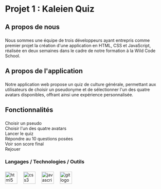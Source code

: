 <h1 align="left">Projet 1 : Kaleien Quiz</h1>

###

<h2 align="left">A propos de nous</h2>

###

<p align="left">Nous sommes une équipe de trois développeurs ayant entrepris comme premier projet la création d'une application en HTML, CSS et JavaScript, réalisée en deux semaines dans le cadre de notre formation à la Wild Code School.</p>

###

<h2 align="left">A propos de l'application</h2>

###

<p align="left">Notre application web propose un quiz de culture générale, permettant aux utilisateurs de choisir un pseudonyme et de sélectionner l'un des quatre avatars disponibles, offrant ainsi une expérience personnalisée.</p>

###

<h2 align="left">Fonctionnalités</h2>

###

<p align="left">Choisir un pseudo<br>Choisir l'un des quatre avatars<br>Lancer le quiz<br>Répondre au 10 questions posées<br>Voir son score final<br>Rejouer</p>

###

<h3 align="left">Langages / Technologies / Outils</h3>

###

<div align="left">
  <img src="https://skillicons.dev/icons?i=html" height="40" alt="html5 logo"  />
  <img width="12" />
  <img src="https://skillicons.dev/icons?i=css" height="40" alt="css3 logo"  />
  <img width="12" />
  <img src="https://skillicons.dev/icons?i=js" height="40" alt="javascript logo"  />
  <img width="12" />
  <img src="https://skillicons.dev/icons?i=git" height="40" alt="git logo"  />
</div>

###

